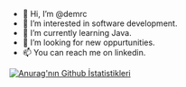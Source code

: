 - 👋 Hi, I’m @demrc
- 👀 I’m interested in software development.
- 🌱 I’m currently learning Java.
- 💞️ I’m looking for new oppurtunities.
- 📫 You can reach me on linkedin.


[![Anurag'nın Github İstatistikleri](https://github-readme-stats.vercel.app/api?username=demrc)](https://github.com/anuraghazra/github-readme-stats)<!---
demrc/demrc is a ✨ special ✨ repository because its `README.md` (this file) appears on your GitHub profile.
You can click the Preview link to take a look at your changes.
--->
